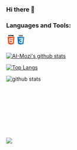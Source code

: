 ### Hi there 👋


### Languages and Tools:

<a href="https://www.w3.org/html/" target="_blank"><img align="left" alt="HTML5" width="26px" src="https://raw.githubusercontent.com/github/explore/80688e429a7d4ef2fca1e82350fe8e3517d3494d/topics/html/html.png" /></a>
<a href="https://www.w3schools.com/css/" target="_blank"><img align="left" alt="CSS3" width="26px" src="https://raw.githubusercontent.com/github/explore/80688e429a7d4ef2fca1e82350fe8e3517d3494d/topics/css/css.png" /></a>
<br>
<br>


[![AI-Mozi's github stats](https://github-readme-stats.vercel.app/api?username=AI-Mozi&title_color=FFFFFF&icon_color=FFFFFF&text_color=FFFFFF&bg_color=0D1117)](https://github.com/AI-Mozi/)

[![Top Langs](https://github-readme-stats.vercel.app/api/top-langs/?username=AI-Mozi&layout=compact&title_color=FFFFFF&icon_color=FFFFFF&text_color=FFFFFF&bg_color=0D1117)](https://github.com/anuraghazra/github-readme-stats)

<img align="left" width="490" height="165" src="https://github-readme-stats.vercel.app/api/?username=AI-Mozi&show_icons=true&title_color=FFFFFF&icon_color=FFFFFF&text_color=FFFFFF&bg_color=0D1117" alt="github stats"/>
<a href="https://github.com/anuraghazra/github-readme-stats">
  <img align="center" src="https://github-readme-stats.vercel.app/api/top-langs/?username=AI-Mozi&layout=compact&title_color=FFFFFF&icon_color=FFFFFF&text_color=FFFFFF&bg_color=0D1117)" />
</a>
